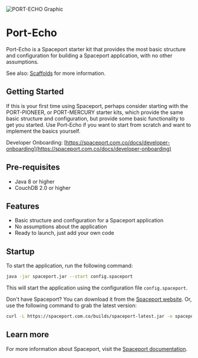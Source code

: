 ![PORT-ECHO Graphic](https://spaceport.com.co/assets/port-echo-graphic.png "PORT-ECHO Graphic")

# Port-Echo
Port-Echo is a Spaceport starter kit that provides the most basic structure and configuration
for building a Spaceport application, with no other assumptions.

See also: [Scaffolds](https://spaceport.com.co/docs/scaffolds#echo) for more information.


## Getting Started
If this is your first time using Spaceport, perhaps consider starting with the PORT-PIONEER,
or PORT-MERCURY starter kits, which provide the same basic structure and configuration, but
provide some basic functionality to get you started. Use Port-Echo if you want to start
from scratch and want to implement the basics yourself.

Developer Onboarding: [https://spaceport.com.co/docs/developer-onboarding](https://spaceport.com.co/docs/developer-onboarding)


## Pre-requisites
- Java 8 or higher
- CouchDB 2.0 or higher


## Features
- Basic structure and configuration for a Spaceport application
- No assumptions about the application
- Ready to launch, just add your own code


## Startup
To start the application, run the following command:

```bash
java -jar spaceport.jar --start config.spaceport
```

This will start the application using the configuration file `config.spaceport`.

Don't have Spaceport? You can download it from the [Spaceport website](https://spaceport.com.co/builds/). Or, use
the following command to grab the latest version:

```bash 
curl -L https://spaceport.com.co/builds/spaceport-latest.jar -o spaceport.jar
```


## Learn more
For more information about Spaceport, visit the [Spaceport documentation](https://spaceport.com.co/docs).